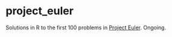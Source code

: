 # project_euler
Solutions in R to the first 100 problems in [Project Euler](https://projecteuler.net). Ongoing.
